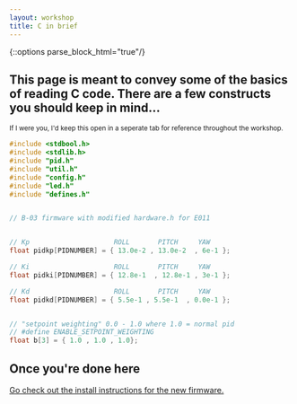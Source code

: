 ```yaml
---
layout: workshop
title: C in brief
---
```


{::options parse_block_html="true"/}


<div class="container">

## This page is meant to convey some of the basics of reading C code. There are a few constructs you should keep in mind...

<sup>If I were you, I'd keep this open in a seperate tab for reference throughout the workshop.</sup>

~~~ c
#include <stdbool.h>
#include <stdlib.h>
#include "pid.h"
#include "util.h"
#include "config.h"
#include "led.h"
#include "defines.h"


// B-03 firmware with modified hardware.h for E011


// Kp	                  ROLL       PITCH     YAW
float pidkp[PIDNUMBER] = { 13.0e-2 , 13.0e-2  , 6e-1 }; 

// Ki		              ROLL       PITCH     YAW
float pidki[PIDNUMBER] = { 12.8e-1  , 12.8e-1 , 3e-1 };	

// Kd			          ROLL       PITCH     YAW
float pidkd[PIDNUMBER] = { 5.5e-1 , 5.5e-1  , 0.0e-1 };	


// "setpoint weighting" 0.0 - 1.0 where 1.0 = normal pid
// #define ENABLE_SETPOINT_WEIGHTING
float b[3] = { 1.0 , 1.0 , 1.0};
~~~


## Once you're done here

[Go check out the install instructions for the new firmware.](/workshop/install)
</div>